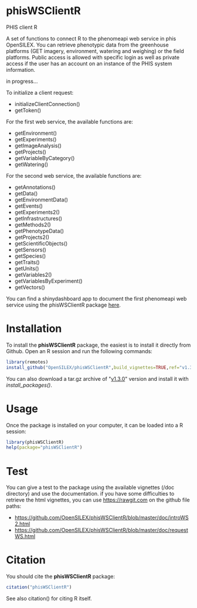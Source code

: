 # phisWSClientR

PHIS client R

A set of functions to connect R to the phenomeapi web service in phis OpenSILEX. You can retrieve phenotypic data from the greenhouse platforms (GET imagery, environment, watering and weighing) or the field platforms. Public access is allowed with specific login as well as private access if the user has an account on an instance of the PHIS system information.

in progress...

To initialize a client request:

* initializeClientConnection()
* getToken()

For the first web service, the available functions are:

* getEnvironment()
* getExperiments()
* getImageAnalysis()
* getProjects()
* getVariableByCategory()
* getWatering()

For the second web service, the available functions are:

* getAnnotations()
* getData()
* getEnvironmentData()
* getEvents()
* getExperiments2()
* getInfrastructures()
* getMethods2()
* getPhenotypeData()
* getProjects2()
* getScientificObjects()
* getSensors()
* getSpecies()
* getTraits()
* getUnits()
* getVariables2()
* getVariablesByExperiment()
* getVectors()


You can find a shinydashboard app to document the first phenomeapi web service using the phisWSClientR package [here](https://github.com/sanchezi/docAppPhisWSClientR). 
   
# Installation

To install the **phisWSClientR** package, the easiest is to install it directly from Github. Open an R session and run the following commands:

```R
library(remotes) 
install_github("OpenSILEX/phisWSClientR",build_vignettes=TRUE,ref="v1.3.0")
```

You can also download a tar.gz archive of "[v1.3.0](https://github.com/OpenSILEX/phisWSClientR/tree/v1.3.0)" version and install it with *install_packages()*. 

# Usage

Once the package is installed on your computer, it can be loaded into a R session:

```R
library(phisWSClientR)
help(package="phisWSClientR")
```

# Test
You can give a test to the package using the available vignettes (/doc directory) and use the documentation. if you have some difficulties to retrieve the html vignettes, you can use https://rawgit.com on the github file paths:

* https://github.com/OpenSILEX/phisWSClientR/blob/master/doc/introWS2.html
* https://github.com/OpenSILEX/phisWSClientR/blob/master/doc/requestWS.html

# Citation

You should cite the **phisWSClientR** package:

```R
citation("phisWSClientR")
```

See also citation() for citing R itself.
